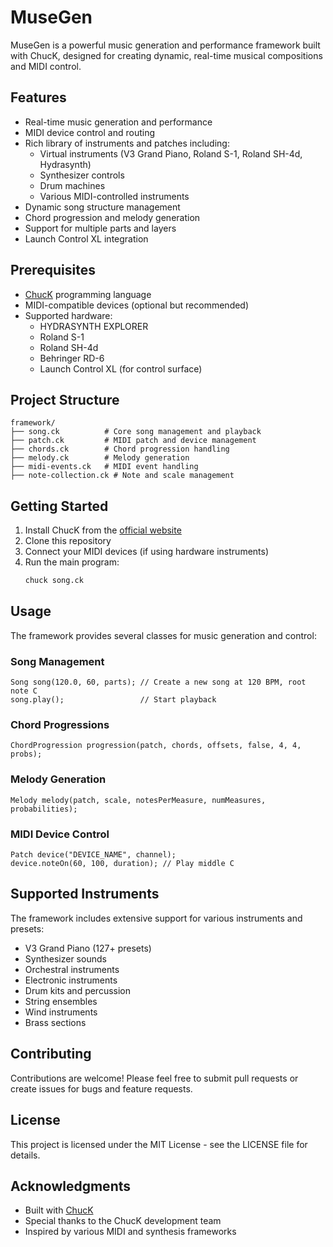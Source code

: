 # MuseGen

MuseGen is a powerful music generation and performance framework built with ChucK, designed for creating dynamic, real-time musical compositions and MIDI control.

## Features

- Real-time music generation and performance
- MIDI device control and routing
- Rich library of instruments and patches including:
  - Virtual instruments (V3 Grand Piano, Roland S-1, Roland SH-4d, Hydrasynth)
  - Synthesizer controls
  - Drum machines
  - Various MIDI-controlled instruments
- Dynamic song structure management
- Chord progression and melody generation
- Support for multiple parts and layers
- Launch Control XL integration

## Prerequisites

- [ChucK](https://chuck.cs.princeton.edu/) programming language
- MIDI-compatible devices (optional but recommended)
- Supported hardware:
  - HYDRASYNTH EXPLORER
  - Roland S-1
  - Roland SH-4d
  - Behringer RD-6
  - Launch Control XL (for control surface)

## Project Structure

```
framework/
├── song.ck          # Core song management and playback
├── patch.ck         # MIDI patch and device management
├── chords.ck        # Chord progression handling
├── melody.ck        # Melody generation
├── midi-events.ck   # MIDI event handling
├── note-collection.ck # Note and scale management
```

## Getting Started

1. Install ChucK from the [official website](https://chuck.cs.princeton.edu/)
2. Clone this repository
3. Connect your MIDI devices (if using hardware instruments)
4. Run the main program:
   ```bash
   chuck song.ck
   ```

## Usage

The framework provides several classes for music generation and control:

### Song Management
```chuck
Song song(120.0, 60, parts); // Create a new song at 120 BPM, root note C
song.play();                 // Start playback
```

### Chord Progressions
```chuck
ChordProgression progression(patch, chords, offsets, false, 4, 4, probs);
```

### Melody Generation
```chuck
Melody melody(patch, scale, notesPerMeasure, numMeasures, probabilities);
```

### MIDI Device Control
```chuck
Patch device("DEVICE_NAME", channel);
device.noteOn(60, 100, duration); // Play middle C
```

## Supported Instruments

The framework includes extensive support for various instruments and presets:

- V3 Grand Piano (127+ presets)
- Synthesizer sounds
- Orchestral instruments
- Electronic instruments
- Drum kits and percussion
- String ensembles
- Wind instruments
- Brass sections

## Contributing

Contributions are welcome! Please feel free to submit pull requests or create issues for bugs and feature requests.

## License

This project is licensed under the MIT License - see the LICENSE file for details.

## Acknowledgments

- Built with [ChucK](https://chuck.cs.princeton.edu/)
- Special thanks to the ChucK development team
- Inspired by various MIDI and synthesis frameworks
